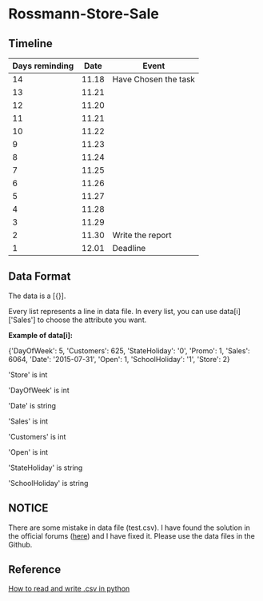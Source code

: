 # Rossmann-Store-Sale

## Timeline
|Days reminding|Date|Event|
|-----|-----|-----|
|14|11.18| Have Chosen the task|
|13|11.21| |
|12|11.20| |
|11|11.21| |
|10|11.22| |
|9|11.23| |
|8|11.24| |
|7|11.25| |
|6|11.26| |
|5|11.27| |
|4|11.28| |
|3|11.29| |
|2|11.30| Write the report|
|1|12.01| Deadline|


## Data Format

The data is a [{}].

Every list represents a line in data file.
In every list, you can use data[i]['Sales'] to choose the attribute you want.


**Example of data[i]:**

{'DayOfWeek': 5, 'Customers': 625, 'StateHoliday': '0', 'Promo': 1, 'Sales': 6064, 'Date': '2015-07-31', 'Open': 1, 'SchoolHoliday': '1', 'Store': 2}

'Store' is int

'DayOfWeek' is int

'Date' is string

'Sales' is int

'Customers' is int 

'Open' is int

'StateHoliday' is string

'SchoolHoliday' is string



## NOTICE
There are some mistake in data file (test.csv). I have found the solution in the official forums ([here](https://www.kaggle.com/c/rossmann-store-sales/forums/t/16835/open-is-blank-in-test-file-for-store-622)) and I have fixed it. Please use the data files in the Github.


## Reference
[How to read and write .csv in python](https://docs.python.org/2/library/csv.html)
